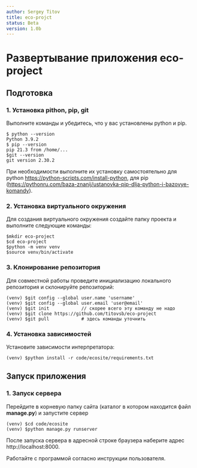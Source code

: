 ```yaml
---
author: Sergey Titov
title: eco-projct
status: Beta
version: 1.0b
---
```

# Развертывание приложения eco-project

## Подготовка
### 1. Установка pithon, pip, git
Выполните команды и убедитесь, что у вас установлены python и pip.

    $ python --version
    Python 3.9.2
    $ pip --version
    pip 21.3 from /home/...
    $git --version
    git version 2.30.2

При необходимости выполните их установку самостоятельно для python https://python-scripts.com/install-python, для pip (https://pythonru.com/baza-znanij/ustanovka-pip-dlja-python-i-bazovye-komandy).

### 2. Установка виртуального окружения

Для создания виртуального окружения создайте папку проекта и выполните следующие команды:

    $mkdir eco-project
    $cd eco-project
    $python -m venv venv
    $source venv/bin/activate

### 3. Клонирование репозитория
Для совместной работы проведите инициализацию локального репозитория и склонируйте репозиторий:

    (venv) $git config --global user.name 'username'
    (venv) $git config --global user.email 'user@email'
    (venv) $git init            // скорее всего эту команду не надо
    (venv) $git clone https://github.com/titovsb/eco-project
    (venv) $git pull            # здесь команды уточнить

### 4. Установка зависимостей
Установите зависимости интерпретатора:

    (venv) $python install -r code/ecosite/requirements.txt

## Запуск приложения
### 1. Запуск сервера
Перейдите в корневую папку сайта (каталог в котором находится файл __manage.py__) и запустите сервер

    (venv) $cd code/ecosite
    (venv) $python manage.py runserver

После запуска сервера в адресной строке браузера наберите адрес http://localhost:8000.

Работайте с программой согласно инструкции пользователя.



